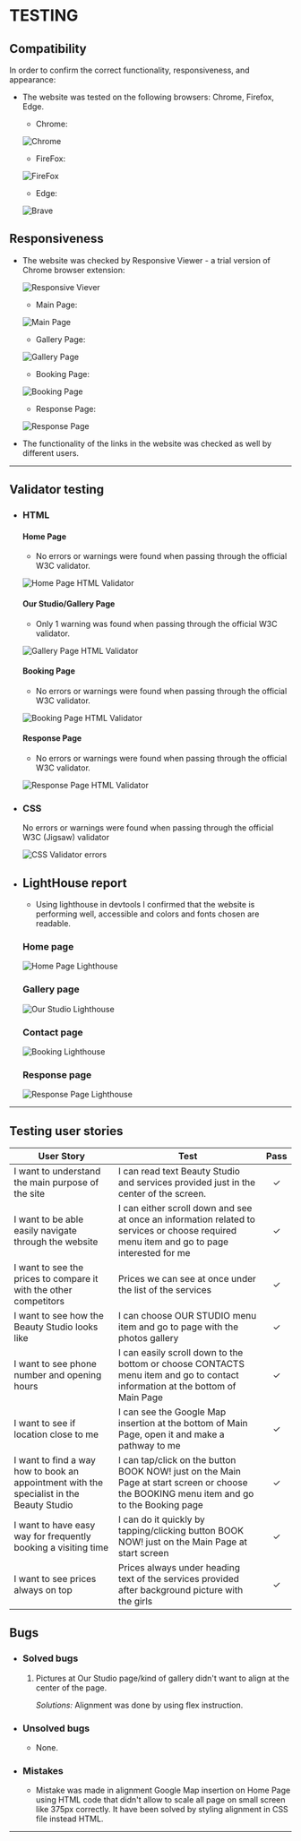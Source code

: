 # TESTING


## Compatibility

In order to confirm the correct functionality, responsiveness, and appearance:

+ The website was tested on the following browsers: Chrome, Firefox, Edge.

    - Chrome:

    ![Chrome](documentation/chrome.png)

    - FireFox:

    ![FireFox](documentation/firefox.png)

    - Edge:

    ![Brave](documentation/edge.png)

## Responsiveness


+ The website was checked by Responsive Viewer - a trial version of Chrome browser extension:

    ![Responsive Viever](documentation/responsive-viewer.png)

    - Main Page:

    ![Main Page](documentation/responsiveness_main_page.png)

    - Gallery Page:

    ![Gallery Page](documentation/responsiveness_gallery_page.png)

    - Booking Page:

    ![Booking Page](documentation/responsiveness_booking_page.png)

    - Response Page:

    ![Response Page](documentation/responsiveness_response_page.png)

+ The functionality of the links in the website was checked as well by different users.

---
## Validator testing
+ ### HTML
  #### Home Page
    - No errors or warnings were found when passing through the official W3C validator.


    ![Home Page HTML Validator](documentation/w3_validator_home_page.png)
    
  #### Our Studio/Gallery Page
    - Only 1 warning was found when passing through the official W3C validator.

    ![Gallery Page HTML Validator](documentation/w3_validator_gallery_page.png)

  #### Booking Page
    - No errors or warnings were found when passing through the official W3C validator.

    ![Booking Page HTML Validator](documentation/w3_validator_contact_page.png)

  #### Response Page
    - No errors or warnings were found when passing through the official W3C validator.

    ![Response Page HTML Validator](documentation/w3_validator_response_page.png)
    
+ ### CSS
  No errors or warnings were found when passing through the official W3C (Jigsaw) validator

  ![CSS Validator errors](documentation/w3_validator_css_errors.png)
  

+ ## LightHouse report

    - Using lighthouse in devtools I confirmed that the website is performing well, accessible and colors and fonts chosen are readable.
    
  ### Home page

  ![Home Page Lighthouse](documentation/lighthouse_home_page.png)

  ### Gallery page

  ![Our Studio Lighthouse](documentation/lighthouse_gallery_page.png)

  ### Contact page

  ![Booking Lighthouse](documentation/lighthouse_contact_page.png)

  ### Response page

  ![Response Page Lighthouse](documentation/lighthouse_response_page.png)

---

## Testing user stories
 
User Story |  Test | Pass
--- | --- | :---:
I want to understand the main purpose of the site | I can read text Beauty Studio and services provided just in the center of the screen. | &check;​
I want to be able easily navigate through the website | I can either scroll down and see at once an information related to services or choose required menu item and go to page interested for me | &check;​
I want to see the prices to compare it with the other competitors | Prices we can see at once under the list of the services | &check;
I want to see how the Beauty Studio looks like | I can choose OUR STUDIO menu item and go to page with the photos gallery | &check;
I want to see phone number and opening hours | I can easily scroll down to the bottom or choose CONTACTS menu item and go to contact information at the bottom of Main Page | &check;
I want to see if location close to me | I can see the Google Map insertion at the bottom of Main Page, open it and make a pathway to me | &check;
I want to find a way how to book an appointment with the specialist in the Beauty Studio | I can tap/click on the button BOOK NOW! just on the Main Page at start screen or choose the BOOKING menu item and go to the Booking page | &check;
I want to have easy way for frequently booking a visiting time | I can do it quickly by tapping/clicking button BOOK NOW! just on the Main Page at start screen | &check;
I want to see prices always on top | Prices always under heading text of the services provided after background picture with the girls | &check;

## Bugs
+ ### Solved bugs
    1. Pictures at Our Studio page/kind of gallery didn't want to align at the center of the page.
    
        *Solutions:* Alignment was done by using flex instruction.

+ ### Unsolved bugs
    - None.
+ ### Mistakes
    - Mistake was made in alignment Google Map insertion on Home Page using HTML code that didn't allow to scale all page on small screen like 375px correctly. It have been solved by styling alignment in CSS file instead HTML.
    
---